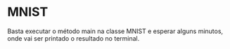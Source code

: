 # MNIST
Basta executar o método main na classe MNIST e esperar alguns minutos, onde vai ser printado o resultado no terminal.
